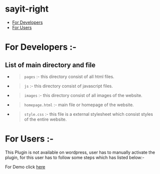 # sayit-right


* [ For Developers ](#for-developers)
* [ For Users ](#for-users)

# For Developers :-

## List of main directory and file

  * >`pages` :- this directory consist of all html files.
  * >`js` :- this directory consist of javascript files.
  * >`images` :- this directory consist of all images of the website.
  * >`homepage.html` :- main file or homepage of the website.
  * >`style.css` :- this file is a external stylesheet which consist styles of the entire website.

# For Users :-
	
This Plugin is not available on wordpress, user has to manually activate the plugin, for this user has to follow some steps which has listed below:-
 
For Demo click [here]( https://axm9538.uta.cloud/homepage.html )
